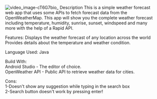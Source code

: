 ![video_image-cT6G7bio_](https://user-images.githubusercontent.com/95122024/226435691-7693aa31-8e22-458c-a9b4-408e0eb16786.jpeg)
Description
This is a simple weather forecast web app that uses some APIs to fetch forecast data from the OpenWeatherMap.
This app will show you the complete weather forecast including temperature, humidity, sunrise, sunset, windspeed and many more with the help of a Rapid API.

Features:
Displays the weather forecast of any location across the world
Provides details about the temperature and weather condition.

Language Used: Java

Build With:                                                                         
Android Studio - The editor of choice.                                                                                                                                  
OpenWeather API - Public API to retrieve weather data for cities.

Cons:                                                                                                                                                                     
1-Doesn't show any suggestion while typing in the search box                                                                                                             
2-Search button doesn't work by pressing enter!
